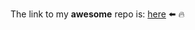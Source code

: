 The link to my **awesome** repo is: [here](https://github.com/Marxess/Finding-the-Right-Spot.git) ⬅️ 🔥